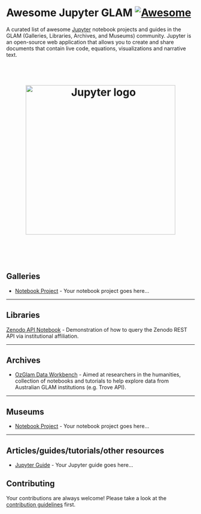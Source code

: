 # Awesome Jupyter GLAM [![Awesome](https://awesome.re/badge.svg)](https://awesome.re)

A curated list of awesome [Jupyter](http://jupyter.org) notebook projects and guides in the GLAM (Galleries, Libraries, Archives, and Museums) community. Jupyter is an open-source web application that allows you to create and share documents that contain live code, equations, visualizations and narrative text.

<h1 align="center" style="border-bottom: 0px;">
	<br>
	<img width="400" src="logo.png" alt="Jupyter logo">
	<br>
  <br>
</h1>
<br>

## Galleries

- [Notebook Project]() - Your notebook project goes here...

---

## Libraries

[Zenodo API Notebook](guides/Zenodo_API_Notebook.ipynb) - Demonstration of how to query the Zenodo REST API via institutional affiliation.

---

## Archives

- [OzGlam Data Workbench](https://github.com/wragge/ozglam-workbench) - Aimed at researchers in the humanities, collection of notebooks and tutorials to help explore data from Australian GLAM institutions (e.g. Trove API).

---

## Museums

- [Notebook Project]() - Your notebook project goes here...

---

## Articles/guides/tutorials/other resources

- [Jupyter Guide]() - Your Jupyter guide goes here...

## Contributing

Your contributions are always welcome! Please take a look at the [contribution guidelines](CONTRIBUTING.md) first.
